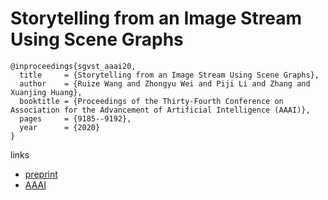 # Storytelling from an Image Stream Using Scene Graphs

```
@inproceedings{sgvst_aaai20,
  title     = {Storytelling from an Image Stream Using Scene Graphs},
  author    = {Ruize Wang and Zhongyu Wei and Piji Li and Zhang and Xuanjing Huang},
  booktitle = {Proceedings of the Thirty-Fourth Conference on Association for the Advancement of Artificial Intelligence (AAAI)},
  pages	    = {9185--9192},
  year      = {2020}
}
```

links
- [preprint](http://www.sdspeople.fudan.edu.cn/zywei/paper/2020/wang-aaai-2020.pdf)
- [AAAI](https://aaai.org/ojs/index.php/AAAI/article/view/6455)